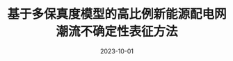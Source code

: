 ---
title: "基于多保真度模型的高比例新能源配电网潮流不确定性表征方法"
collection: publications
type: "journal-zh"
permalink: /publication/2023-10-01-journal-zh-基于多保真度模型的高比例新能源配电网潮流不确定性表征方法
date: 2023-10-01
venue: "中国电机工程学报"
paper_author: "胡喆, <b>王晗*</b>, 严正, 徐潇源, 陈玥, 许少伦"
corresponding: True
remark: "（录用）"
paperurl: ""
citation: '胡喆, 王晗, 严正, 徐潇源, 陈玥, 许少伦. 基于多保真度模型的高比例新能源配电网潮流不确定性表征方法[J]. 中国电机工程学报, 2023. (录用)'
---